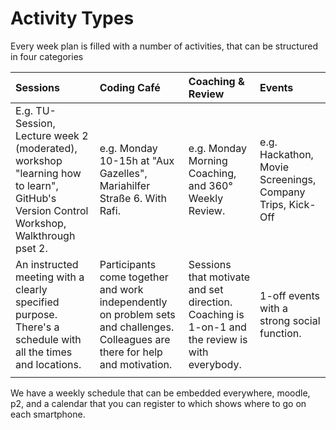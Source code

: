 # Activity Types

Every week plan is filled with a number of activities, that can be structured in four categories

| Sessions | Coding Café | Coaching & Review | Events |
| :--- | :--- | :--- | :--- |
| E.g. TU-Session, Lecture week 2 \(moderated\), workshop "learning how to learn", GitHub's Version Control Workshop, Walkthrough pset 2. | e.g. Monday 10-15h at "Aux Gazelles", Mariahilfer Straße 6. With Rafi. | e.g. Monday Morning Coaching, and 360° Weekly Review. | e.g. Hackathon, Movie Screenings, Company Trips, Kick-Off |
| An instructed meeting with a clearly specified purpose. There's a schedule with all the times and locations.  | Participants come together and work independently on problem sets and challenges. Colleagues are there for help and motivation. | Sessions that motivate and set direction. Coaching is 1-on-1 and the review is with everybody. | 1-off events with a strong social function. |
|  |  |  |  |

We have a weekly schedule that can be embedded everywhere, moodle, p2, and a calendar that you can register to which shows where to go on each smartphone.

